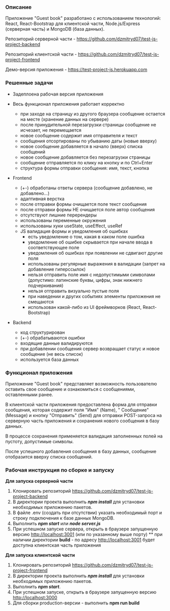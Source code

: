 ### Описание ###

Приложение "Guest book" разработано с использованием технологий: React, React-Bootstrap для клиентской части,
Node.js/Express (серверная часть) и MongoDB (база данных).

Репозиторий cерверной части - https://github.com/dzmitryd07/test-js-project-backend

Репозиторий клиентской части - https://github.com/dzmitryd07/test-js-project-frontend

Демо-версия приложения - https://test-project-js.herokuapp.com

### Решенные задачи ###

+ Задеплоена рабочая версия приложения
+ Весь функционал приложения работает корректно
    + при заходе на страницу из другого браузера сообщение остается на месте (хранение данных на сервере)
    + после принудительной перезагрузки страницы сообщение не исчезает, не перемещается
    + новое сообщение содержит имя отправителя и текст
    + сообщения отсортированы по убыванию даты (новые вверху)
    + новое сообщение добавляется в начало (вверх) списка сообщений
    + новое сообщение добавляется без перезагрузки страницы
    + сообщение отправляется по клику на кнопку и по Ctrl+Enter
    + структура формы отправки сообщения: имя, текст, кнопка

+ Frontend
  + (+-) обработаны ответы сервера (сообщение добавлено, не добавлено...)
  + адаптивная верстка
  + после отправки формы очищается поле текст сообщения
  + после отправки формы НЕ очищается поле автор сообщения
  + отсутствуют лишние перерендеры
  + использованы переменные окружения
  * использованы хуки useState, useEffect, useRef
  + JS валидация формы и уведомления об ошибках
      + есть уведомление о том, какая в каком поле ошибка
      + уведомление об ошибке скрывается при начале ввода в соответствующее поле
      + уведомления об ошибках при появлении не сдвигают другие поля
      + использованы регулярные выражения в валидации (запрет на добавление гиперссылок)
      + нельзя отправить поле имя с недопустимыми символами (допустимо: латинские буквы, цифры, знак нижнего
        подчеркивания)
      + нельзя отправить визуально пустые поля
      + при наведении и других событиях элементы приложения не смещаются
      + использован какой-либо из UI фреймворков (React, React-Bootstrap)

+ Backend
    + код структурирован 
    + (+-) обрабатываются ошибки
    + входящие данные валидируются
    + при добавлении сообщения сервер возвращает статус и новое сообщение (не весь список)
    + используется база данных

### Функционал приложения ###

Приложение "Guest book" представляет возможность пользователю оставить свое сообщение и ознакомиться с сообщениями,
оставленными ранее.

В клиентской части приложения предоставлена форма для отправки сообщения, которая содержит поля "Имя" (Name), "
Сообщение" (Message) и кнопку "Отправить" (Send) для отправки POST-запроса на серверную часть приложения и сохранения
нового сообщения в базу данных.

В процессе сохранения применяется валидация заполненных полей на пустоту, допустимые символы.

После успешного добавления сообщения в базу данных, сообщение отобразится вверху списка сообщений.

### Рабочая инструкция по сборке и запуску ###

**Для запуска серверной части**

1. Клонировать репозиторий https://github.com/dzmitryd07/test-js-project-backend
2. В директории проекта выполнить **_npm install_** для установки необходимых приложению пакетов.
3. В файле .env (создать при отсутствии) указать необходимый порт и строку подключения к базе данных MongoDB.
4. Выполнить **_npm start_** или **_node server.js_**
5. При успешном запуске сервера, открыть в браузере запущенную версию [http://localhost:3001](http://localhost:3001) (или по
   указанному выше порту)
   ** при наличии директории **build** - по адресу [http://localhost:3001](http://localhost:3001/) будет доступна
   клиентская часть приложения

**Для запуска клиентской части**

1. Клонировать репозиторий https://github.com/dzmitryd07/test-js-project-frontend
2. В директории проекта выполнить **_npm install_** для установки необходимых приложению пакетов. 
3. Выполнить **_npm start_**.
4. При успешном запуске, открыть в браузере запущенную версию [http://localhost:3000](http://localhost:3000)
5. Для сборки production-версии - выполнить **npm run build**  
